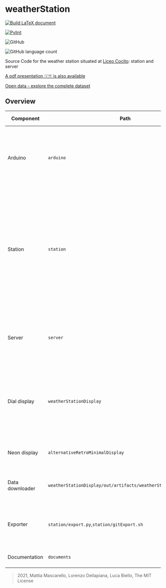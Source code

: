 # weatherStation
[![Build LaTeX document](https://github.com/MatMasIt/weatherStation/actions/workflows/LATEX.yml/badge.svg)](https://github.com/MatMasIt/weatherStation/actions/workflows/LATEX.yml)

[![Pylint](https://github.com/MatMasIt/weatherStation/actions/workflows/pylint.yml/badge.svg)](https://github.com/MatMasIt/weatherStation/actions/workflows/pylint.yml)

![GitHub](https://img.shields.io/github/license/MatMasIt/weatherStation)

![GitHub language count](https://img.shields.io/github/languages/count/MatMasIt/weatherStation)

Source Code for the weather station situated at [Liceo Cocito](https://liceococito.edu.it): station and server 

[A pdf presentation :it: is also available](documents/ws.pdf)

[Open data - explore the complete dataset](https://github.com/StazioneMeteoCocito/dati)

## Overview

|Component|Path|Description|Languages|Further developments|
|---|---|---|---|---|
|Arduino|`arduino`|Handles the acquisition of air quality data from the PM10-2,5 and smoke sensors, sending it to the raspberry over a serial connection|C||
|Station|`station`|The software which runs on the raspberry pi and receives temperature, humidity and pressure data from the sense hat, along with serial data from the arduino is tasked with storage and upload of weather data. Moreover, it control the LED matrix (deprecated).|python|Efficiency, repurposing of the LED matrix|
|Server|`server`|This Web App receives weather data, stores it and allows for retrieval and plotting of archival and current data|php (html,css,js)|Open data, REST API|
|Dial display|`weatherStationDisplay`|Configurable dial based display which shows dials for current data and historical graphs in a carousel. Has maintenance screeen available|java||
|Neon display|`alternativeRetroMinimalDisplay`|A simple neon display that shows current data. Ideal for small screens|php (html,css,js)|Maintenance screen|
|Data downloader|`weatherStationDisplay/out/artifacts/weatherStationDisplay_jar`|Downloads everything from the server to be used by the displays|go||
|Exporter|`station/export.py`,`station/gitExport.sh`|Allows for exporting and mainaining data into a gt repository sorted by year/month/day|python||
|Documentation|`documents`|The presetation paper of the project|LaTeX|Update data|


> 2021, Mattia Mascarello, Lorenzo Dellapiana, Luca Biello, The MIT License

